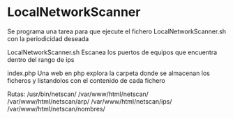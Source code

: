 # LocalNetworkScanner

Se programa una tarea para que ejecute el fichero LocalNetworkScanner.sh con la periodicidad deseada 

LocalNetworkScanner.sh
Escanea los puertos de equipos que encuentra dentro del rango de ips

index.php
Una web en php explora la carpeta donde se almacenan los ficheros y listandolos con el contenido de cada fichero

Rutas:
/usr/bin/netscan/
/var/www/html/netscan/
/var/www/html/netscan/arp/
/var/www/html/netscan/ips/
/var/www/html/netscan/nombres/
